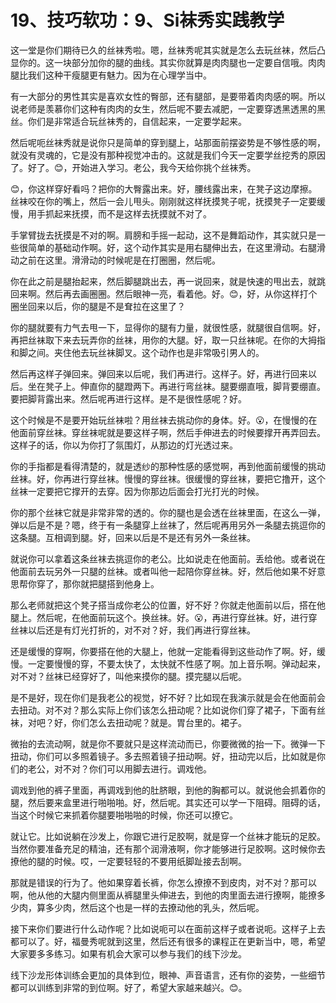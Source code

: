 # 19、技巧软功：9、Si袜秀实践教学

这一堂是你们期待已久的丝袜秀啦。嗯，丝袜秀呢其实就是怎么去玩丝袜，然后凸显你的。这一块部分加你的腿的曲线。其实你就算是肉肉腿也一定要自信哦。肉肉腿比我们这种干瘦腿更有魅力。因为在心理学当中。

有一大部分的男性其实是喜欢女性的臀部，还有腿部，是要带着肉肉感的啊。所以说老师是羡慕你们这种有肉肉的女生，然后呢不要去减肥，一定要穿透黑透黑的黑丝。你们是非常适合玩丝袜秀的，自信起来，一定要学起来。

然后呢呃丝袜秀就是说你只是简单的穿到腿上，站那面前摆姿势是不够性感的啊，就没有灵魂的，它是没有那种视觉冲击的。这就是我们今天一定要学丝挖秀的原因了。好了。😊，开始进入学习。老公，我今天给你挑个丝袜秀。

😊，你这样穿好看吗？把你的大臀露出来。好，腰线露出来，在凳子这边摩擦。丝袜咬在你的嘴上，然后一会儿甩头。刚刚就这样抚摸凳子呢，抚摸凳子一定要缓慢，用手抓起来抚摸，而不是这样去抚摸就不对了。

手掌臂拢去抚摸是不对的啊。肩膀和手摇一起动，这不是舞蹈动作，其实就只是一些很简单的基础动作啊。好，这个动作其实是用右腿伸出去，在这里滑动。右腿滑动之前在这里。滑滑动的时候呢是在打圈圈，然后呢。

你在此之前是腿抬起来，然后脚腿跳出去，再一说回来，就是快速的甩出去，就跳回来啊。然后再去画圈圈。然后眼神一亮，看着他。好。😊，好，从你这样打个圈坐回来以后，你的腿是不是耷拉在这里了？

你的腿就要有力气去甩一下，显得你的腿有力量，就很性感，就腿很自信啊。好，再把丝袜取下来去玩弄你的丝袜，用你的大腿。好，取一只丝袜呢。在你的大拇指和脚之间。夹住他去玩丝袜脚叉。这个动作也是非常吸引男人的。

然后再这样子弹回来。弹回来以后呢，我们再进行。这样子。好，再进行回来以后。坐在凳子上。伸直你的腿蹬两下。再进行弯丝袜。腿要绷直哦，脚背要绷直。要把脚背露出来。然后呢再进行这样。是不是很性感呢？好。

这个时候是不是要开始玩丝袜啦？用丝袜去挑动你的身体。好。😮，在慢慢的在他面前穿丝袜。穿丝袜呢就是要这样子啊，然后手伸进去的时候要撑开再弄回去。这样子的话，你以为你打了氛围灯，从那边的灯光透过来。

你的手指都是看得清楚的，就是透纱的那种性感的感觉啊，再到他面前缓慢的挑动丝袜。好，你再进行穿丝袜。慢慢的穿丝袜。很缓慢的穿丝袜，要把它撸开，这个丝袜一定要把它撑开的去穿。因为你那边后面会打光打光的时候。

你的那个丝袜它就是非常非常的透的。你的腿也是会透在丝袜里面，在这么一弹，弹以后是不是？嗯，终于有一条腿穿上丝袜了，然后呢再用另外一条腿去挑逗你的这条腿。互相调到腿。好，回来以后是不是还有另外一条丝袜。

就说你可以拿着这条丝袜去挑逗你的老公。比如说走在他面前。丢给他。或者说在他面前去玩另外一只腿的丝袜。或者叫他一起陪你穿丝袜。好，然后他如果不好意思帮你穿了，那你就把腿搭到他身上。

那么老师就把这个凳子搭当成你老公的位置，好不好？你就走他面前以后，搭在他腿上。然后呢，在他面前玩这个。换丝袜。好。😮，再进行穿丝袜。好，进行穿丝袜以后还是有灯光打折的，对不对？好，我们再进行穿丝袜。

还是缓慢的穿啊，你要搭在他的大腿上，他就一定能看得到这些动作了啊。好，缓慢。一定要慢慢的穿，不要太快了，太快就不性感了啊。加上音乐啊。弹动起来，对不对？丝袜已经穿好了，叫他来摸你的腿。摸完腿以后呢。

是不是好，现在你们是我老公的视觉，好不好？比如现在我演示就是会在他面前会去扭动。对不对？那么实际上你们该怎么扭动呢？比如说你们穿了裙子，下面有丝袜，对吧？好，你们怎么去扭动呢？就是。胃台里的。裙子。

微抬的去流动啊，就是你不要就只是这样流动而已，你要微微的抬一下。微弹一下扭动，你们可以多照着镜子。多去照着镜子扭动啊。好，扭动完以后，比如就是你们的老公，对不对？你们可以用脚去进行。调戏他。

调戏到他的裤子里面，再调戏到他的肚脐眼，到他的胸都可以。就说他会抓着你的腿，然后要来盒里进行啪啪啪。好，然后呢。其实还可以学一下阻碍。阻碍的话，当这个时候它来抓着你腿要啪啪啪的时候，你还可以撩它。

就让它。比如说躺在沙发上，你跟它进行足胶啊，就是穿一个丝袜才能玩的足胶。当然你要准备充足的精油，还有那个润滑液啊，你才能够进行足胶啊。这时候你去撩他的腿的时候。哎，一定要轻轻的不要用纸脚趾接去刮啊。

那就是错误的行为了。他如果穿着长裤，你怎么撩撩不到皮肉，对不对？那可以啊，他从他的大腿内侧里面从裤腿里头伸进去，到他的肉里面去进行撩啊，能撩多少肉，算多少肉，然后这个也是一样的去撩动他的乳头，然后呢。

接下来你们要进行什么动作呢？比如说呃可以在面前这样子或者说呃。这样子上去都可以了。好，福曼秀呢就到这里，然后还有很多的课程正在更新当中，嗯，希望大家要多多练习。如果有机会大家可以参与我们的线下沙龙。

线下沙龙形体训练会更加的具体到位，眼神、声音语言，还有你的姿势，一些细节都可以训练到非常的到位啊。好了，希望大家越来越兴。😊。

